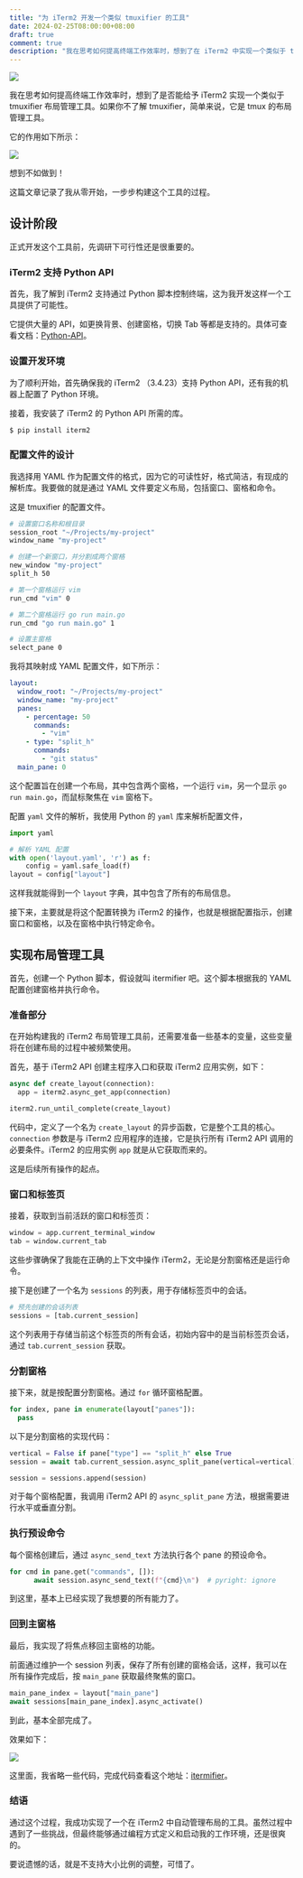 ```yaml
---
title: "为 iTerm2 开发一个类似 tmuxifier 的工具"
date: 2024-02-25T08:00:00+08:00
draft: true
comment: true
description: "我在思考如何提高终端工作效率时，想到了在 iTerm2 中实现一个类似于 tmuxifier 布局管理工具。如果你不了解 tmuxifier，简单来说，它是 tmux 的布局管理工具。"
---
```


![](https://cdn.jsdelivr.net/gh/poloxue/images@2024-02/2024-02-26-build-an-itermifier-01.png)

我在思考如何提高终端工作效率时，想到了是否能给予 iTerm2 实现一个类似于 tmuxifier 布局管理工具。如果你不了解 tmuxifier，简单来说，它是 tmux 的布局管理工具。

它的作用如下所示：

![](https://cdn.jsdelivr.net/gh/poloxue/images@2024-02/2024-02-26-build-an-itermifier-02-v1.gif)

想到不如做到！

这篇文章记录了我从零开始，一步步构建这个工具的过程。

## 设计阶段

正式开发这个工具前，先调研下可行性还是很重要的。

### iTerm2 支持 Python API

首先，我了解到 iTerm2 支持通过 Python 脚本控制终端，这为我开发这样一个工具提供了可能性。

它提供大量的 API，如更换背景、创建窗格，切换 Tab 等都是支持的。具体可查看文档：[Python-API](https://iterm2.com/python-api/)。

### 设置开发环境

为了顺利开始，首先确保我的 iTerm2 （3.4.23）支持 Python API，还有我的机器上配置了 Python 环境。

接着，我安装了 iTerm2 的 Python API 所需的库。

```bash
$ pip install iterm2
```

### 配置文件的设计

我选择用 YAML 作为配置文件的格式，因为它的可读性好，格式简洁，有现成的解析库。我要做的就是通过 YAML 文件要定义布局，包括窗口、窗格和命令。

这是 tmuxifier 的配置文件。

```bash
# 设置窗口名称和根目录
session_root "~/Projects/my-project"
window_name "my-project"

# 创建一个新窗口，并分割成两个窗格
new_window "my-project"
split_h 50

# 第一个窗格运行 vim
run_cmd "vim" 0

# 第二个窗格运行 go run main.go
run_cmd "go run main.go" 1

# 设置主窗格
select_pane 0
```

我将其映射成 YAML 配置文件，如下所示：

```yaml
layout:
  window_root: "~/Projects/my-project"
  window_name: "my-project"
  panes:
    - percentage: 50
      commands:
        - "vim"
    - type: "split_h"
      commands:
        - "git status"
  main_pane: 0
```

这个配置旨在创建一个布局，其中包含两个窗格，一个运行 `vim`，另一个显示 `go run main.go`，而鼠标聚焦在 `vim` 窗格下。

配置 `yaml` 文件的解析，我使用 Python 的 `yaml` 库来解析配置文件，

```python
import yaml

# 解析 YAML 配置
with open('layout.yaml', 'r') as f:
    config = yaml.safe_load(f)
layout = config["layout"]
```

这样我就能得到一个 `layout` 字典，其中包含了所有的布局信息。

接下来，主要就是将这个配置转换为 iTerm2 的操作，也就是根据配置指示，创建窗口和窗格，以及在窗格中执行特定命令。

## 实现布局管理工具

首先，创建一个 Python 脚本，假设就叫 itermifier 吧。这个脚本根据我的 YAML 配置创建窗格并执行命令。

### 准备部分

在开始构建我的 iTerm2 布局管理工具前，还需要准备一些基本的变量，这些变量将在创建布局的过程中被频繁使用。

首先，基于 iTerm2 API 创建主程序入口和获取 iTerm2 应用实例，如下：

```python
async def create_layout(connection):
  app = iterm2.async_get_app(connection)

iterm2.run_until_complete(create_layout)
```

代码中，定义了一个名为 `create_layout` 的异步函数，它是整个工具的核心。`connection` 参数是与 iTerm2 应用程序的连接，它是执行所有 iTerm2 API 调用的必要条件。iTerm2 的应用实例 `app` 就是从它获取而来的。

这是后续所有操作的起点。

### 窗口和标签页

接着，获取到当前活跃的窗口和标签页：

```python
window = app.current_terminal_window
tab = window.current_tab
```

这些步骤确保了我能在正确的上下文中操作 iTerm2，无论是分割窗格还是运行命令。

接下是创建了一个名为 `sessions` 的列表，用于存储标签页中的会话。

```python
# 预先创建的会话列表
sessions = [tab.current_session] 
```

这个列表用于存储当前这个标签页的所有会话，初始内容中的是当前标签页会话，通过 `tab.current_session` 获取。

### 分割窗格

接下来，就是按配置分割窗格。通过 `for` 循环窗格配置。

```python
for index, pane in enumerate(layout["panes"]):
  pass
```

以下是分割窗格的实现代码：

```python
vertical = False if pane["type"] == "split_h" else True
session = await tab.current_session.async_split_pane(vertical=vertical)

session = sessions.append(session)
```

对于每个窗格配置，我调用 iTerm2 API 的 `async_split_pane` 方法，根据需要进行水平或垂直分割。

### 执行预设命令

每个窗格创建后，通过 `async_send_text` 方法执行各个 pane 的预设命令。

```python
for cmd in pane.get("commands", []):
      await session.async_send_text(f"{cmd}\n")  # pyright: ignore
```

到这里，基本上已经实现了我想要的所有能力了。

### 回到主窗格

最后，我实现了将焦点移回主窗格的功能。

前面通过维护一个 session 列表，保存了所有创建的窗格会话，这样，我可以在所有操作完成后，按 `main_pane` 获取最终聚焦的窗口。

```python
main_pane_index = layout["main_pane"]
await sessions[main_pane_index].async_activate()
```

到此，基本全部完成了。

效果如下：

![](https://cdn.jsdelivr.net/gh/poloxue/images@2024-02/2024-02-26-build-an-itermifier-03.gif)

这里面，我省略一些代码，完成代码查看这个地址：[itermifier](https://gist.github.com/poloxue/c2b1a4c839750f1c5c0cba65c74a223b)。

### 结语

通过这个过程，我成功实现了一个在 iTerm2 中自动管理布局的工具。虽然过程中遇到了一些挑战，但最终能够通过编程方式定义和启动我的工作环境，还是很爽的。

要说遗憾的话，就是不支持大小比例的调整，可惜了。
